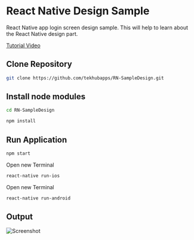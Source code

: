 # React Native Design Sample 

React Native app login screen design sample. This will help to learn about the React Native design part.

[Tutorial Video](https://youtu.be/DR1d62NpJw0)

## Clone Repository

```bash
git clone https://github.com/tekhubapps/RN-SampleDesign.git
```

## Install node modules

```bash
cd RN-SampleDesign
```
```bash
npm install
```

## Run Application

```bash
npm start
```
Open new Terminal
```bash
react-native run-ios
``` 
Open new Terminal
```bash
react-native run-android
``` 



## Output

![Screenshot](https://raw.githubusercontent.com/tekhubapps/RN-SampleDesign/master/Screen%20Shot.png)
